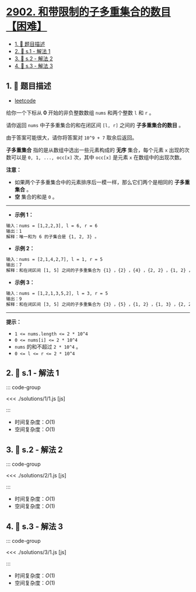 # [2902. 和带限制的子多重集合的数目【困难】](https://github.com/tnotesjs/TNotes.leetcode/tree/main/notes/2902.%20%E5%92%8C%E5%B8%A6%E9%99%90%E5%88%B6%E7%9A%84%E5%AD%90%E5%A4%9A%E9%87%8D%E9%9B%86%E5%90%88%E7%9A%84%E6%95%B0%E7%9B%AE%E3%80%90%E5%9B%B0%E9%9A%BE%E3%80%91)

<!-- region:toc -->

- [1. 📝 题目描述](#1--题目描述)
- [2. 🎯 s.1 - 解法 1](#2--s1---解法-1)
- [3. 🎯 s.2 - 解法 2](#3--s2---解法-2)
- [4. 🎯 s.3 - 解法 3](#4--s3---解法-3)

<!-- endregion:toc -->

## 1. 📝 题目描述

- [leetcode](https://leetcode.cn/problems/count-of-sub-multisets-with-bounded-sum/)

给你一个下标从 **0** 开始的非负整数数组 `nums` 和两个整数 `l` 和 `r` 。

请你返回 `nums` 中子多重集合的和在闭区间 `[l, r]` 之间的 **子多重集合的数目** 。

由于答案可能很大，请你将答案对 `10^9 + 7` 取余后返回。

**子多重集合** 指的是从数组中选出一些元素构成的 **无序** 集合，每个元素 `x` 出现的次数可以是 `0, 1, ..., occ[x]` 次，其中 `occ[x]` 是元素 `x` 在数组中的出现次数。

**注意：**

- 如果两个子多重集合中的元素排序后一模一样，那么它们两个是相同的 **子多重集合** 。
- **空** 集合的和是 `0` 。

---

- **示例 1：**

```txt
输入：nums = [1,2,2,3], l = 6, r = 6
输出：1
解释：唯一和为 6 的子集合是 {1, 2, 3} 。
```

- **示例 2：**

```txt
输入：nums = [2,1,4,2,7], l = 1, r = 5
输出：7
解释：和在闭区间 [1, 5] 之间的子多重集合为 {1} ，{2} ，{4} ，{2, 2} ，{1, 2} ，{1, 4} 和 {1, 2, 2} 。
```

- **示例 3：**

```txt
输入：nums = [1,2,1,3,5,2], l = 3, r = 5
输出：9
解释：和在闭区间 [3, 5] 之间的子多重集合为 {3} ，{5} ，{1, 2} ，{1, 3} ，{2, 2} ，{2, 3} ，{1, 1, 2} ，{1, 1, 3} 和 {1, 2, 2} 。
```

---

**提示：**

- `1 <= nums.length <= 2 * 10^4`
- `0 <= nums[i] <= 2 * 10^4`
- `nums` 的和不超过 `2 * 10^4` 。
- `0 <= l <= r <= 2 * 10^4`

## 2. 🎯 s.1 - 解法 1

::: code-group

<<< ./solutions/1/1.js [js]

:::

- 时间复杂度：$O(1)$
- 空间复杂度：$O(1)$

## 3. 🎯 s.2 - 解法 2

::: code-group

<<< ./solutions/2/1.js [js]

:::

- 时间复杂度：$O(1)$
- 空间复杂度：$O(1)$

## 4. 🎯 s.3 - 解法 3

::: code-group

<<< ./solutions/3/1.js [js]

:::

- 时间复杂度：$O(1)$
- 空间复杂度：$O(1)$
